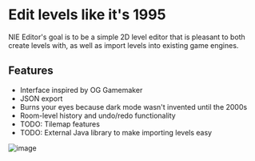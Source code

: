 # Edit levels like it's 1995

NIE Editor's goal is to be a simple 2D level editor that is pleasant to both create levels with, as well as import levels into existing game engines.

## Features
* Interface inspired by OG Gamemaker
* JSON export
* Burns your eyes because dark mode wasn't invented until the 2000s
* Room-level history and undo/redo functionality
* TODO: Tilemap features
* TODO: External Java library to make importing levels easy

![image](https://github.com/retrogamer500/nie-editor/assets/48998885/7622afc2-5b02-414f-a950-83a1399515a2)
